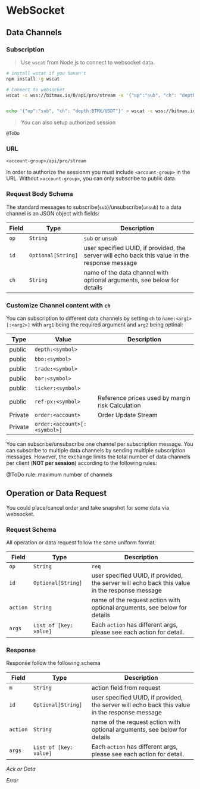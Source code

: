 # WebSocket 


## Data Channels 

### Subscription 

> Use `wscat` from Node.js to connect to websocket data.

```bash
# install wscat if you haven't
npm install -g wscat

# Connect to websocket
wscat -c wss://bitmax.io/0/api/pro/stream -x '{"op":"sub", "ch": "depth:BTMX/USDT"}'


echo '{"op":"sub", "ch": "depth:BTMX/USDT"}' > wscat -c wss://bitmax.io/0/api/pro/stream
```

> You can also setup authorized session

```bash
@ToDo
```

### URL 

`<account-group>/api/pro/stream`


In order to authorize the sessionm you must include `<account-group>` in the URL. Without `<account-group>`, you can 
only subscribe to public data. 

### Request Body Schema 

The standard messages to subscribe(`sub`)/unsubscribe(`unsub`) to a data channel is an JSON object with fields:

 Field | Type               | Description                                                                                    
-------| ------------------ | ---------------------------------------------------------------------------------------------- 
 `op`  | `String`           | `sub` or `unsub`                                                                               
 `id`  | `Optional[String]` | user specified UUID, if provided, the server will echo back this value in the response message 
 `ch`  | `String`           | name of the data channel with optional arguments, see below for details                        


###  Customize Channel content with `ch`

You can subscription to different data channels by setting `ch` to `name:<arg1>[:<arg2>]` with `arg1` being the required argument 
and `arg2` being optinal:

 Type    | Value                        | Description                                      
-------- | ---------------------------- | ------------------------------------------------ 
 public  | `depth:<symbol>`             |                                                  
 public  | `bbo:<symbol>`               |                                                  
 public  | `trade:<symbol>`             |                                                  
 public  | `bar:<symbol>`               |                                                  
 public  | `ticker:<symbol>`            |                                                  
 public  | `ref-px:<symbol>`            | Reference prices used by margin risk Calculation 
 Private | `order:<account>`            | Order Update Stream                              
 Private | `order:<account>[:<symbol>]` |                                                  

You can subscribe/unsubscribe one channel per subscription message. You can subscribe to multiple data channels by sending multiple 
subscription messages. However, the exchange limits the total number of data channels per client (**NOT per session**) according to 
the following rules:

@ToDo rule: maximum number of channels 


## Operation or Data Request

You could place/cancel order and take snapshot for some data via websocket.

### Request Schema

All operation or data request follow the same uniform format:

 Field   | Type                 | Description                                                                                    
---------| ---------------------| ---------------------------------------------------------------------------------------------- 
 `op`    |`String`              | `req`                                                                               
 `id`    |`Optional[String]`    | user specified UUID, if provided, the server will echo back this value in the response message 
 `action`|`String`              | name of the request action with optional arguments, see below for details    
 `args`  |`List of [key: value]`| Each `action` has different args, please see each action for detail.


### Response 

Response follow the following schema

 Field | Type               | Description                                                                                    
-------| ------------------ | ---------------------------------------------------------------------------------------------- 
 `m`  | `String`            | action field from request                                                                               
 `id`  | `Optional[String]` | user specified UUID, if provided, the server will echo back this value in the response message 
 `action`| `String`           | name of the request action with optional arguments, see below for details    
 `args` | `List of [key: value]` | Each `action` has different args, please see each action for detail.


*Ack or Data*

*Error*

